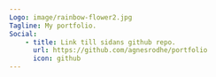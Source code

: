 ```yaml
---
Logo: image/rainbow-flower2.jpg
Tagline: My portfolio.
Social:
    - title: Link till sidans github repo.
      url: https://github.com/agnesrodhe/portfolio
      icon: github
---
```

